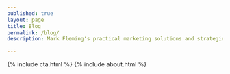 ```yaml
---
published: true
layout: page
title: Blog
permalink: /blog/
description: Mark Fleming's practical marketing solutions and strategies for content, digital, analytics, and marketing automation.

---
```


{% include cta.html %}
{% include about.html %}
